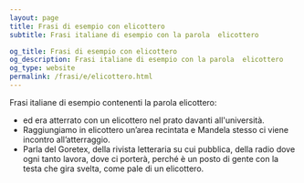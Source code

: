```yaml
---
layout: page
title: Frasi di esempio con elicottero 
subtitle: Frasi italiane di esempio con la parola  elicottero

og_title: Frasi di esempio con elicottero 
og_description: Frasi italiane di esempio con la parola  elicottero
og_type: website
permalink: /frasi/e/elicottero.html
---
```


Frasi italiane di esempio contenenti la parola elicottero:


- ed era atterrato con un elicottero nel prato davanti all'università.
- Raggiungiamo in elicottero un’area recintata e Mandela stesso ci viene incontro all’atterraggio.
- Parla del Goretex, della rivista letteraria su cui pubblica, della radio dove ogni tanto lavora, dove ci porterà, perché è un posto di gente con la testa che gira svelta, come pale di un elicottero.
